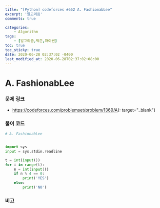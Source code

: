 ```yaml
---
title: "[Python] codeforces #652 A. FashionabLee"
excerpt: '알고리즘'
comments: true

categories:
    - Algorithm
tags:
    - [알고리즘,백준,파이썬]
toc: true
toc_sticky: true
date: 2020-06-28 02:37:02 -0400
last_modified_at: 2020-06-28T02:37:02+08:00
---
```


# A. FashionabLee

### 문제 링크

- <https://codeforces.com/problemset/problem/1369/A>{: target="\_blank"}

### 풀이 코드

```python
# A. FashionabLee


import sys
input = sys.stdin.readline

t = int(input())
for i in range(t):
    n = int(input())
    if n % 4 == 0:
        print('YES')
    else:
        print('NO')
```

### 비고
